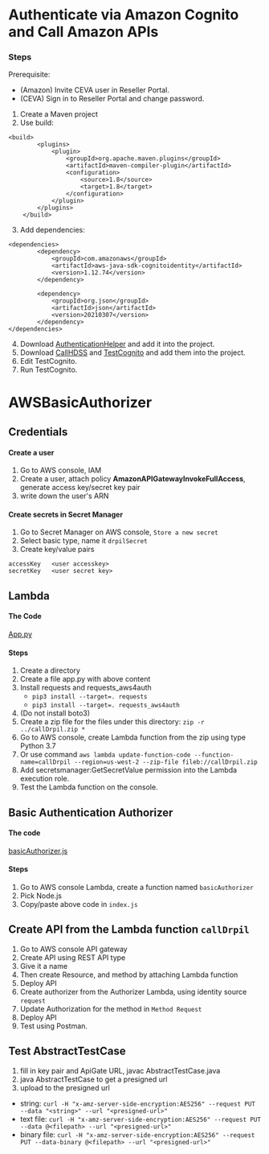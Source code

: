 # Authenticate via Amazon Cognito and Call Amazon APIs
### Steps
Prerequisite:
+ (Amazon) Invite CEVA user in Reseller Portal.
+ (CEVA) Sign in to Reseller Portal and change password. 


1. Create a Maven project
2. Use build:
```
<build>
        <plugins>
            <plugin>
                <groupId>org.apache.maven.plugins</groupId>
                <artifactId>maven-compiler-plugin</artifactId>
                <configuration>
                    <source>1.8</source>
                    <target>1.8</target>
                </configuration>
            </plugin>
        </plugins>
    </build>
```
3. Add dependencies:
```
<dependencies>
        <dependency>
            <groupId>com.amazonaws</groupId>
            <artifactId>aws-java-sdk-cognitoidentity</artifactId>
            <version>1.12.74</version>
        </dependency>

        <dependency>
            <groupId>org.json</groupId>
            <artifactId>json</artifactId>
            <version>20210307</version>
        </dependency>
</dependencies>
```
4. Download [AuthenticationHelper](https://github.com/doublexia/aws-cognito-java-desktop-app/blob/master/src/main/java/com/amazonaws/sample/cognitoui/AuthenticationHelper.java) and add it into the project.
5. Download [CallHDSS](CallHDSS.java) and [TestCognito](TestCognito.java) and add them into the project.
6. Edit TestCognito.
7. Run TestCognito.

# AWSBasicAuthorizer
## Credentials
#### Create a user
1. Go to AWS console, IAM
2. Create a user, attach policy **AmazonAPIGatewayInvokeFullAccess**, generate access key/secret key pair
3. write down the user's ARN

#### Create secrets in Secret Manager
1. Go to Secret Manager on AWS console, `Store a new secret`
2. Select basic type, name it `drpilSecret`
3. Create key/value pairs
```
accessKey	<user accesskey>
secretKey	<user secret key>
```

## Lambda
#### The Code
[App.py](app.py)

#### Steps
1. Create a directory
2. Create a file app.py with above content
3. Install requests and requests_aws4auth 
   * `pip3 install --target=. requests`
   * `pip3 install --target=. requests_aws4auth`
5. (Do not install boto3)
6. Create a zip file for the files under this directory: `zip -r ../callDrpil.zip *`
7. Go to AWS console, create Lambda function from the zip  using type Python 3.7
8. Or use command `aws lambda update-function-code --function-name=callDrpil --region=us-west-2 --zip-file fileb://callDrpil.zip`
9. Add secretsmanager:GetSecretValue permission into the Lambda execution role.
10. Test the Lambda function on the console.

## Basic Authentication Authorizer
#### The code
[basicAuthorizer.js](basicAuthorizer.js)

#### Steps
1. Go to AWS console Lambda, create a function named `basicAuthorizer`
2. Pick Node.js
3. Copy/paste above code in `index.js`

## Create API from the Lambda function `callDrpil`
1. Go to AWS console API gateway
2. Create API using REST API type
3. Give it a name
4. Then create Resource, and method by attaching Lambda function
5. Deploy API
6. Create authorizer from the Authorizer Lambda, using identity source `request`
7. Update Authorization for the method in `Method Request`
8. Deploy API
9. Test using Postman.



## Test AbstractTestCase
1. fill in key pair and ApiGate URL, javac AbstractTestCase.java
2. java AbstractTestCase to get a presigned url
3. upload to the presigned url
  * string: `curl -H "x-amz-server-side-encryption:AES256" --request PUT --data "<string>" --url "<presigned-url>"`
  * text file: `curl -H "x-amz-server-side-encryption:AES256" --request PUT --data @<filepath> --url "<presigned-url>"`
  * binary file: `curl -H "x-amz-server-side-encryption:AES256" --request PUT --data-binary @<filepath> --url "<presigned-url>"`


